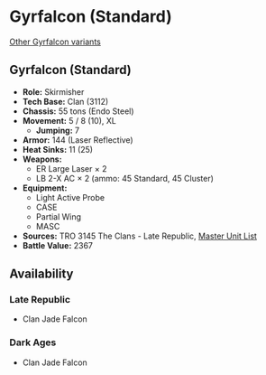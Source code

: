 # Gyrfalcon (Standard)

[Other Gyrfalcon variants](../gyrfalcon.md)

## Gyrfalcon (Standard)
- **Role:** Skirmisher
- **Tech Base:** Clan (3112)
- **Chassis:** 55 tons (Endo Steel)
- **Movement:** 5 / 8 (10), XL
  - **Jumping:** 7
- **Armor:** 144 (Laser Reflective)
- **Heat Sinks:** 11 (25)
- **Weapons:**
  - ER Large Laser × 2
  - LB 2-X AC × 2 (ammo: 45 Standard, 45 Cluster)
- **Equipment:**
  - Light Active Probe
  - CASE
  - Partial Wing
  - MASC
- **Sources:** TRO 3145 The Clans - Late Republic, [Master Unit List](http://masterunitlist.info/Unit/Details/6266/gyrfalcon-standard)
- **Battle Value:** 2367

## Availability

### Late Republic
- Clan Jade Falcon

### Dark Ages
- Clan Jade Falcon

